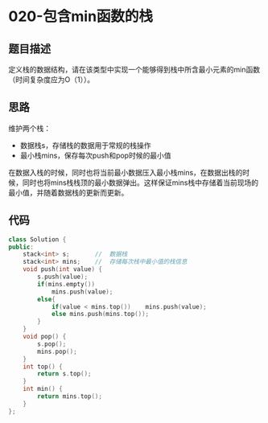 # 020-包含min函数的栈



## 题目描述

定义栈的数据结构，请在该类型中实现一个能够得到栈中所含最小元素的min函数（时间复杂度应为O（1））。



## 思路

维护两个栈：

- 数据栈s，存储栈的数据用于常规的栈操作
- 最小栈mins，保存每次push和pop时候的最小值

在数据入栈的时候，同时也将当前最小数据压入最小栈mins，在数据出栈的时候，同时也将mins栈栈顶的最小数据弹出。这样保证mins栈中存储着当前现场的最小值，并随着数据栈的更新而更新。



## 代码

```c++
class Solution {
public:
    stack<int> s;		//  数据栈
    stack<int> mins;	//  存储每次栈中最小值的栈信息
    void push(int value) {
        s.push(value);
        if(mins.empty())
            mins.push(value);
        else{
            if(value < mins.top())    mins.push(value);
            else mins.push(mins.top());
        }
    }
    void pop() {
        s.pop();
        mins.pop();
    }
    int top() {
        return s.top();
    }
    int min() {
        return mins.top();
    }
};
```

